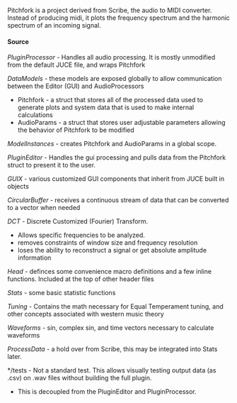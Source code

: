 Pitchfork is a project derived from Scribe, the audio to MIDI converter. Instead of producing midi, it plots the frequency spectrum and the harmonic spectrum of an incoming signal.

#### Source

*PluginProcessor* - Handles all audio processing. It is mostly unmodified from the default JUCE file, and wraps Pitchfork

*DataModels* - these models are exposed globally to allow communication between the Editor (GUI) and AudioProcessors
- Pitchfork - a struct that stores all of the processed data used to generate plots and system data that is used to make internal calculations
- AudioParams - a struct that stores user adjustable parameters allowing the behavior of Pitchfork to be modified

*ModelInstances* - creates Pitchfork and AudioParams in a global scope.

*PluginEditor* - Handles the gui processing and pulls data from the Pitchfork struct to present it to the user.

*GUIX* - various customized GUI components that inherit from JUCE built in objects

*CircularBuffer* - receives a continuous stream of data that can be converted to a vector when needed

*DCT* - Discrete Customized (Fourier) Transform. 
- Allows specific frequencies to be analyzed. 
- removes constraints of window size and frequency resolution
- loses the ability to reconstruct a signal or get absolute amplitude information

*Head* - definces some convenience macro definitions and a few inline functions. Included at the top of other header files

*Stats* - some basic statistic functions

*Tuning* - Contains the math necessary for Equal Temperament tuning, and other concepts associated with western music theory

*Waveforms* - sin, complex sin, and time vectors necessary to calculate waveforms

*ProcessData* - a hold over from Scribe, this may be integrated into Stats later.

*/tests - Not a standard test. This allows visually testing output data (as .csv) on .wav files without building the full plugin.
 - This is decoupled from the PluginEditor and PluginProcessor.




